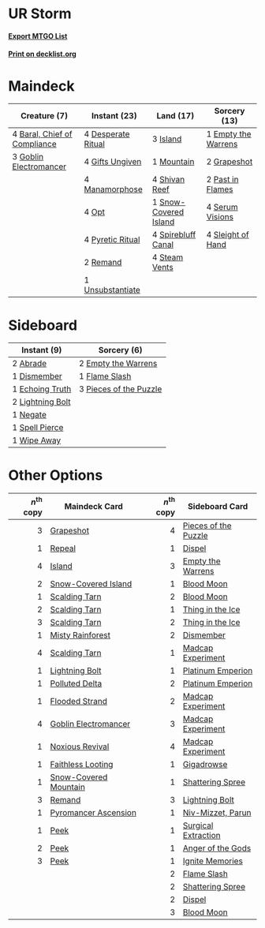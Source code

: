 # UR Storm

#### [Export MTGO List](../collection/UR%20Storm/UR%20Storm.txt)
#### [Print on decklist.org](http://decklist.org/?deckmain=4%09Baral,%20Chief%20of%20Compliance%0A4%09Desperate%20Ritual%0A1%09Empty%20the%20Warrens%0A4%09Gifts%20Ungiven%0A3%09Goblin%20Electromancer%0A2%09Grapeshot%0A3%09Island%0A4%09Manamorphose%0A1%09Mountain%0A4%09Opt%0A2%09Past%20in%20Flames%0A4%09Pyretic%20Ritual%0A2%09Remand%0A4%09Serum%20Visions%0A4%09Shivan%20Reef%0A4%09Sleight%20of%20Hand%0A1%09Snow-Covered%20Island%0A4%09Spirebluff%20Canal%0A4%09Steam%20Vents%0A1%09Unsubstantiate&deckside=2%09Abrade%0A1%09Dismember%0A1%09Echoing%20Truth%0A2%09Empty%20the%20Warrens%0A1%09Flame%20Slash%0A2%09Lightning%20Bolt%0A1%09Negate%0A3%09Pieces%20of%20the%20Puzzle%0A1%09Spell%20Pierce%0A1%09Wipe%20Away)
# Maindeck

|                                             Creature (7)                                              |                                        Instant (23)                                        |                                           Land (17)                                            |                                         Sorcery (13)                                         |
|-------------------------------------------------------------------------------------------------------|--------------------------------------------------------------------------------------------|------------------------------------------------------------------------------------------------|----------------------------------------------------------------------------------------------|
|4 [Baral, Chief of Compliance](http://gatherer.wizards.com/Pages/Card/Details.aspx?multiverseid=423695)|4 [Desperate Ritual](http://gatherer.wizards.com/Pages/Card/Details.aspx?multiverseid=80275)|3 [Island](http://gatherer.wizards.com/Pages/Card/Details.aspx?multiverseid=439857)             |1 [Empty the Warrens](http://gatherer.wizards.com/Pages/Card/Details.aspx?multiverseid=426587)|
|3 [Goblin Electromancer](http://gatherer.wizards.com/Pages/Card/Details.aspx?multiverseid=405244)      |4 [Gifts Ungiven](http://gatherer.wizards.com/Pages/Card/Details.aspx?multiverseid=79090)   |1 [Mountain](http://gatherer.wizards.com/Pages/Card/Details.aspx?multiverseid=439859)           |2 [Grapeshot](http://gatherer.wizards.com/Pages/Card/Details.aspx?multiverseid=426588)        |
|                                                                                                       |4 [Manamorphose](http://gatherer.wizards.com/Pages/Card/Details.aspx?multiverseid=370568)   |4 [Shivan Reef](http://gatherer.wizards.com/Pages/Card/Details.aspx?multiverseid=129731)        |2 [Past in Flames](http://gatherer.wizards.com/Pages/Card/Details.aspx?multiverseid=420748)   |
|                                                                                                       |4 [Opt](http://gatherer.wizards.com/Pages/Card/Details.aspx?multiverseid=442948)            |1 [Snow-Covered Island](http://gatherer.wizards.com/Pages/Card/Details.aspx?multiverseid=121130)|4 [Serum Visions](http://gatherer.wizards.com/Pages/Card/Details.aspx?multiverseid=50145)     |
|                                                                                                       |4 [Pyretic Ritual](http://gatherer.wizards.com/Pages/Card/Details.aspx?multiverseid=205067) |4 [Spirebluff Canal](http://gatherer.wizards.com/Pages/Card/Details.aspx?multiverseid=417822)   |4 [Sleight of Hand](http://gatherer.wizards.com/Pages/Card/Details.aspx?multiverseid=25557)   |
|                                                                                                       |2 [Remand](http://gatherer.wizards.com/Pages/Card/Details.aspx?multiverseid=380255)         |4 [Steam Vents](http://gatherer.wizards.com/Pages/Card/Details.aspx?multiverseid=405109)        |                                                                                              |
|                                                                                                       |1 [Unsubstantiate](http://gatherer.wizards.com/Pages/Card/Details.aspx?multiverseid=414374) |                                                                                                |                                                                                              |


# Sideboard

|                                       Instant (9)                                        |                                           Sorcery (6)                                           |
|------------------------------------------------------------------------------------------|-------------------------------------------------------------------------------------------------|
|2 [Abrade](http://gatherer.wizards.com/Pages/Card/Details.aspx?multiverseid=430772)       |2 [Empty the Warrens](http://gatherer.wizards.com/Pages/Card/Details.aspx?multiverseid=426587)   |
|1 [Dismember](http://gatherer.wizards.com/Pages/Card/Details.aspx?multiverseid=382182)    |1 [Flame Slash](http://gatherer.wizards.com/Pages/Card/Details.aspx?multiverseid=416914)         |
|1 [Echoing Truth](http://gatherer.wizards.com/Pages/Card/Details.aspx?multiverseid=405212)|3 [Pieces of the Puzzle](http://gatherer.wizards.com/Pages/Card/Details.aspx?multiverseid=409821)|
|2 [Lightning Bolt](http://gatherer.wizards.com/Pages/Card/Details.aspx?multiverseid=806)  |                                                                                                 |
|1 [Negate](http://gatherer.wizards.com/Pages/Card/Details.aspx?multiverseid=423707)       |                                                                                                 |
|1 [Spell Pierce](http://gatherer.wizards.com/Pages/Card/Details.aspx?multiverseid=425876) |                                                                                                 |
|1 [Wipe Away](http://gatherer.wizards.com/Pages/Card/Details.aspx?multiverseid=118911)    |                                                                                                 |


# Other Options

|*n*<sup>th</sup> copy|                                         Maindeck Card                                          |*n*<sup>th</sup> copy|                                        Sideboard Card                                         |
|--------------------:|------------------------------------------------------------------------------------------------|--------------------:|-----------------------------------------------------------------------------------------------|
|                    3|[Grapeshot](http://gatherer.wizards.com/Pages/Card/Details.aspx?multiverseid=426588)            |                    4|[Pieces of the Puzzle](http://gatherer.wizards.com/Pages/Card/Details.aspx?multiverseid=409821)|
|                    1|[Repeal](http://gatherer.wizards.com/Pages/Card/Details.aspx?multiverseid=405357)               |                    1|[Dispel](http://gatherer.wizards.com/Pages/Card/Details.aspx?multiverseid=401858)              |
|                    4|[Island](http://gatherer.wizards.com/Pages/Card/Details.aspx?multiverseid=439857)               |                    3|[Empty the Warrens](http://gatherer.wizards.com/Pages/Card/Details.aspx?multiverseid=426587)   |
|                    2|[Snow-Covered Island](http://gatherer.wizards.com/Pages/Card/Details.aspx?multiverseid=121130)  |                    1|[Blood Moon](http://gatherer.wizards.com/Pages/Card/Details.aspx?multiverseid=45386)           |
|                    1|[Scalding Tarn](http://gatherer.wizards.com/Pages/Card/Details.aspx?multiverseid=405107)        |                    2|[Blood Moon](http://gatherer.wizards.com/Pages/Card/Details.aspx?multiverseid=45386)           |
|                    2|[Scalding Tarn](http://gatherer.wizards.com/Pages/Card/Details.aspx?multiverseid=405107)        |                    1|[Thing in the Ice](http://gatherer.wizards.com/Pages/Card/Details.aspx?multiverseid=409836)    |
|                    3|[Scalding Tarn](http://gatherer.wizards.com/Pages/Card/Details.aspx?multiverseid=405107)        |                    2|[Thing in the Ice](http://gatherer.wizards.com/Pages/Card/Details.aspx?multiverseid=409836)    |
|                    1|[Misty Rainforest](http://gatherer.wizards.com/Pages/Card/Details.aspx?multiverseid=405102)     |                    2|[Dismember](http://gatherer.wizards.com/Pages/Card/Details.aspx?multiverseid=382182)           |
|                    4|[Scalding Tarn](http://gatherer.wizards.com/Pages/Card/Details.aspx?multiverseid=405107)        |                    1|[Madcap Experiment](http://gatherer.wizards.com/Pages/Card/Details.aspx?multiverseid=417695)   |
|                    1|[Lightning Bolt](http://gatherer.wizards.com/Pages/Card/Details.aspx?multiverseid=806)          |                    1|[Platinum Emperion](http://gatherer.wizards.com/Pages/Card/Details.aspx?multiverseid=457134)   |
|                    1|[Polluted Delta](http://gatherer.wizards.com/Pages/Card/Details.aspx?multiverseid=405104)       |                    2|[Platinum Emperion](http://gatherer.wizards.com/Pages/Card/Details.aspx?multiverseid=457134)   |
|                    1|[Flooded Strand](http://gatherer.wizards.com/Pages/Card/Details.aspx?multiverseid=405098)       |                    2|[Madcap Experiment](http://gatherer.wizards.com/Pages/Card/Details.aspx?multiverseid=417695)   |
|                    4|[Goblin Electromancer](http://gatherer.wizards.com/Pages/Card/Details.aspx?multiverseid=405244) |                    3|[Madcap Experiment](http://gatherer.wizards.com/Pages/Card/Details.aspx?multiverseid=417695)   |
|                    1|[Noxious Revival](http://gatherer.wizards.com/Pages/Card/Details.aspx?multiverseid=230067)      |                    4|[Madcap Experiment](http://gatherer.wizards.com/Pages/Card/Details.aspx?multiverseid=417695)   |
|                    1|[Faithless Looting](http://gatherer.wizards.com/Pages/Card/Details.aspx?multiverseid=389512)    |                    1|[Gigadrowse](http://gatherer.wizards.com/Pages/Card/Details.aspx?multiverseid=96864)           |
|                    1|[Snow-Covered Mountain](http://gatherer.wizards.com/Pages/Card/Details.aspx?multiverseid=121233)|                    1|[Shattering Spree](http://gatherer.wizards.com/Pages/Card/Details.aspx?multiverseid=456224)    |
|                    3|[Remand](http://gatherer.wizards.com/Pages/Card/Details.aspx?multiverseid=380255)               |                    3|[Lightning Bolt](http://gatherer.wizards.com/Pages/Card/Details.aspx?multiverseid=806)         |
|                    1|[Pyromancer Ascension](http://gatherer.wizards.com/Pages/Card/Details.aspx?multiverseid=425933) |                    1|[Niv-Mizzet, Parun](http://gatherer.wizards.com/Pages/Card/Details.aspx?multiverseid=452942)   |
|                    1|[Peek](http://gatherer.wizards.com/Pages/Card/Details.aspx?multiverseid=130903)                 |                    1|[Surgical Extraction](http://gatherer.wizards.com/Pages/Card/Details.aspx?multiverseid=397706) |
|                    2|[Peek](http://gatherer.wizards.com/Pages/Card/Details.aspx?multiverseid=130903)                 |                    1|[Anger of the Gods](http://gatherer.wizards.com/Pages/Card/Details.aspx?multiverseid=438682)   |
|                    3|[Peek](http://gatherer.wizards.com/Pages/Card/Details.aspx?multiverseid=130903)                 |                    1|[Ignite Memories](http://gatherer.wizards.com/Pages/Card/Details.aspx?multiverseid=109756)     |
|                     |                                                                                                |                    2|[Flame Slash](http://gatherer.wizards.com/Pages/Card/Details.aspx?multiverseid=416914)         |
|                     |                                                                                                |                    2|[Shattering Spree](http://gatherer.wizards.com/Pages/Card/Details.aspx?multiverseid=456224)    |
|                     |                                                                                                |                    2|[Dispel](http://gatherer.wizards.com/Pages/Card/Details.aspx?multiverseid=401858)              |
|                     |                                                                                                |                    3|[Blood Moon](http://gatherer.wizards.com/Pages/Card/Details.aspx?multiverseid=45386)           |

